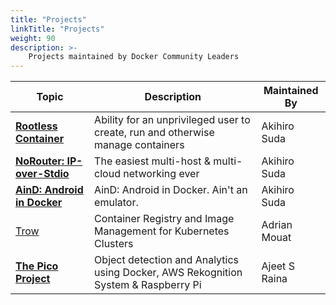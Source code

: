 ```yaml
---
title: "Projects"
linkTitle: "Projects"
weight: 90
description: >-
    Projects maintained by Docker Community Leaders
---
```


| Topic     | Description        |  Maintained By |
|-----------|-----------------|-----------------|
| [**Rootless Container**](https://rootlesscontaine.rs/) | Ability for an unprivileged user to create, run and otherwise manage containers | Akihiro Suda |
| [**NoRouter: IP-over-Stdio**](https://github.com/norouter/norouter ) | The easiest multi-host & multi-cloud networking ever | Akihiro Suda  |
| [**AinD: Android in Docker**](https://github.com/aind-containers/aind ) | AinD: Android in Docker. Ain't an emulator. | Akihiro Suda |
| [Trow](https://github.com/containersolutions/trow) | Container Registry and Image Management for Kubernetes Clusters | Adrian Mouat |
| [**The Pico Project**](https://github.com/collabnix/pico)   | Object detection and Analytics using Docker, AWS Rekognition System & Raspberry Pi       | Ajeet S Raina |


